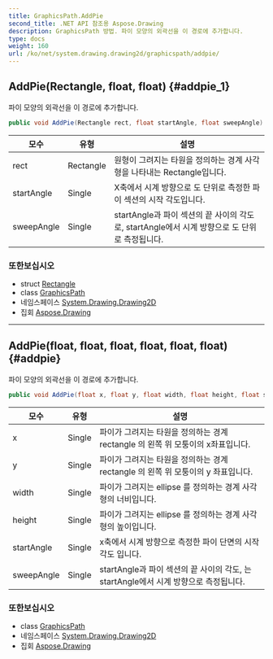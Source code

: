 ```yaml
---
title: GraphicsPath.AddPie
second_title: .NET API 참조용 Aspose.Drawing
description: GraphicsPath 방법. 파이 모양의 외곽선을 이 경로에 추가합니다.
type: docs
weight: 160
url: /ko/net/system.drawing.drawing2d/graphicspath/addpie/
---
```

## AddPie(Rectangle, float, float) {#addpie_1}

파이 모양의 외곽선을 이 경로에 추가합니다.

```csharp
public void AddPie(Rectangle rect, float startAngle, float sweepAngle)
```

| 모수 | 유형 | 설명 |
| --- | --- | --- |
| rect | Rectangle | 원형이 그려지는 타원을 정의하는 경계 사각형을 나타내는 Rectangle입니다. |
| startAngle | Single | X축에서 시계 방향으로 도 단위로 측정한 파이 섹션의 시작 각도입니다. |
| sweepAngle | Single | startAngle과 파이 섹션의 끝 사이의 각도로, startAngle에서 시계 방향으로 도 단위로 측정됩니다. |

### 또한보십시오

* struct [Rectangle](../../../system.drawing/rectangle/)
* class [GraphicsPath](../)
* 네임스페이스 [System.Drawing.Drawing2D](../../graphicspath/)
* 집회 [Aspose.Drawing](../../../)

---

## AddPie(float, float, float, float, float, float) {#addpie}

파이 모양의 외곽선을 이 경로에 추가합니다.

```csharp
public void AddPie(float x, float y, float width, float height, float startAngle, float sweepAngle)
```

| 모수 | 유형 | 설명 |
| --- | --- | --- |
| x | Single | 파이가 그려지는 타원을 정의하는 경계 rectangle 의 왼쪽 위 모퉁이의 x좌표입니다. |
| y | Single | 파이가 그려지는 타원을 정의하는 경계 rectangle 의 왼쪽 위 모퉁이의 y 좌표입니다. |
| width | Single | 파이가 그려지는 ellipse 를 정의하는 경계 사각형의 너비입니다. |
| height | Single | 파이가 그려지는 ellipse 를 정의하는 경계 사각형의 높이입니다. |
| startAngle | Single | x축에서 시계 방향으로 측정한 파이 단면의 시작 각도 입니다. |
| sweepAngle | Single | startAngle과 파이 섹션의 끝 사이의 각도, 는 startAngle에서 시계 방향으로 측정됩니다. |

### 또한보십시오

* class [GraphicsPath](../)
* 네임스페이스 [System.Drawing.Drawing2D](../../graphicspath/)
* 집회 [Aspose.Drawing](../../../)


